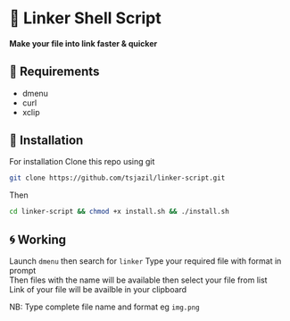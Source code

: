 # 🌟 Linker Shell Script

#### Make your file into link faster & quicker ####
📎 Requirements
--
- dmenu
- curl
- xclip

🚀 Installation 
--
For installation Clone this repo using git

```sh
git clone https://github.com/tsjazil/linker-script.git
```
Then 
```sh
cd linker-script && chmod +x install.sh && ./install.sh
```
🌀 Working 
--
Launch `dmenu` then search for `linker`  Type your required file with format in prompt <br>
Then files with the name will be available then select your file from list <br>
Link of your file will be availble in your clipboard <br>

NB: Type complete file name and format eg `img.png`
